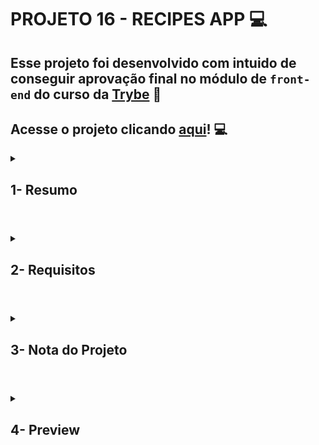# PROJETO 16 - RECIPES APP :computer:

## Esse projeto foi desenvolvido com intuido de conseguir aprovação final no módulo de `front-end` do curso da [Trybe](https://www.betrybe.com/) :green_heart:

## Acesse o projeto clicando [aqui](https://jonnoliveira.github.io/trybe-project-16-recipes-app/)! :computer:
 
<details>
 
<summary>
  
## 1- Resumo
  
</summary>

O projeto Recipes app foi projetado em grupo e tinha como objetivo desenvolver um web app de receitas com prioridade para versão mobile. Nesse app o usuário poderia buscar o alimento ou bebida ao clicar no botão de pesquisa ou filtrar com os botões específicos de acordo com sua vontade. Além disso é possível favoritar, compartilhar o link facilmente e acompanhar a preparação de cada receita.

Para alcançar esses objetivos utilizamos React, Context API, Hooks e chamadas a API para dinamismo e funções da aplicação. Já com RTL/Jest pudemos testar e garantir a boa funcionalidade do app. A estruturação e diversificação do trabalho foi coordenada através da metodologia ágil Kanban. Veja mais abaixo!
  
</details>

#

<details>
 
<summary>
 
## 2- Requisitos

</summary>

### I. Desenvolva os testes unitários de maneira que a cobertura seja de, no mínimo, 90%

### II. Crie todos os elementos que devem respeitar os atributos descritos no protótipo para a tela de login

### III. Desenvolva a tela de maneira que a pessoa consiga escrever seu email no input de email e sua senha no input de senha

### IV. Desenvolva a tela de maneira que o formulário só seja válido após um email válido e uma senha de mais de 6 caracteres serem preenchidos

### V. Após a submissão do formulário, salve no localStorage o e-mail da pessoa usuária na chave `user`

### VI. Redirecione a pessoa usuária para a tela principal de receitas de comidas após a submissão e validação com sucesso do login

### VII. Implemente o header de acordo com a necessidade de cada tela
 
### VIII. Redirecione a pessoa usuária para a tela de perfil ao clicar no botão de perfil

### IX. Desenvolva o botão de busca que, ao ser clicado, a barra de busca deve aparecer. O mesmo serve para escondê-la

### X. Implemente os elementos da barra de busca respeitando os atributos descritos no protótipo

### XI. Implemente 3 radio buttons na barra de busca: Ingredient, Name e First letter
 
### XII. Busque na API de comidas caso a pessoa esteja na página de comidas, e na API de bebidas caso esteja na de bebidas

### XIII. Redirecione para a tela de detalhes da receita caso apenas uma receita seja encontrada, com o ID da mesma na URL

### XIV. Caso a busca retorne mais de uma receita, renderize as 12 primeiras encontradas, exibindo a imagem e o nome de cada uma

### XV. Exiba um `alert` caso nenhuma receita seja encontrada

### XVI. Implemente o menu inferior posicionando-o de forma fixa e contendo 2 ícones: um para comidas e outro para bebidas
 
### XVII. Exiba o menu inferior apenas nas telas indicadas pelo protótipo

### XVIII. Redirecione a pessoa usuária para a tela correta ao clicar em cada ícone no menu inferior

### XIV. Carregue as 12 primeiras receitas de comidas ou bebidas, uma em cada card

### XX. Implemente os botões de categoria para serem utilizados como filtro
 
### XXI. Implemente o filtro das receitas por meio da API ao clicar no filtro de categoria
 
### XXII.  Implemente o filtro como um toggle, o qual se for selecionado novamente, o app deve retornar as receitas sem nenhum filtro

### XXIII. Redirecione a pessoa usuária ao clicar no card para a tela de detalhes, que deve mudar a rota e conter o id da receita na URL

### XXIV. Realize uma request para a API passando o `id` da receita que deve estar disponível nos parâmetros da URL
 
### XXV. Desenvolva a tela de modo que contenha uma imagem da receita, o título, a categoria em caso de comidas e se é ou não alcoólico em caso de bebidas, uma lista de ingredientes seguidos pelas quantidades, instruções, um vídeo do youtube incorporado e recomendações

### XXVI. Implemente as recomendações. Para receitas de comida, a recomendação deverá ser bebida, já para as receitas de bebida a recomendação deverá ser comida

### XXVII. Implemente os 6 cards de recomendação, mostrando apenas 2. O scroll é horizontal, similar a um `carousel`

### XXVIII. Desenvolva um botão de nome "Start Recipe" que deve ficar fixo na parte de baixo da tela o tempo todo
 
### XXIX. Implemente a solução de forma que, caso a receita já tenha sido feita, o botão "Start Recipe" desapareça

### XXX. Implemente a solução de modo que, caso a receita tenha sido iniciada mas não finalizada, o texto do botão deve ser "Continue Recipe"

### XXXI. 

### XXXII. 
 
### XXXIII.

### XXXIV. 

### XXXV. 

### XXXVI. 

### XXXVII. 
 
### XXXVIII. 

### XXXIX. 

### XL. 

### XLI. 
 
### XLII. 

### XLIII. 

### XLIV. 

### XLV. 

### XLVI. 
 
### XLVII. 

### XLVIII. 

### XLIX. 

### L. 
 
### LI. 
 
### LII. 

### LIII. 

### LIV. 

### LV. 

### LVI. 
 
### LVII. 

### LVIII. 

### LIX. 

### LX. 
 
### LXI. 

### LXII. 

</details>

# 

<details>
 
<summary>

## 3- Nota do Projeto
 
</summary>

## 100% :heavy_check_mark:

![Project-Lessons-Learned-Grade](https://github.com/jonnoliveira/trybe-project-01-lessons-learned/blob/main/images/grade_lessons_learned.png)

</details> 
 
# 

<details>
 
<summary>

## 4- Preview

</summary>

  
![Project-Lessons-Learned-Preview](https://github.com/jonnoliveira/trybe-project-01-lessons-learned/blob/main/images/preview_lessons_learned.png)
  
</details>

